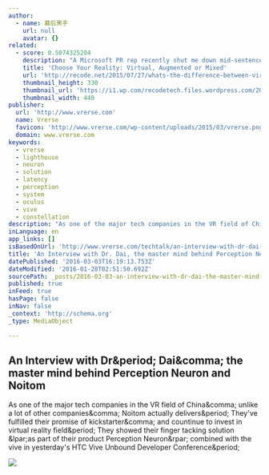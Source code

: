 ```yaml
---
author:
  - name: 幕后黑手
    url: null
    avatar: {}
related:
  - score: 0.5074325204
    description: "A Microsoft PR rep recently shut me down mid-sentence. I was starting to ask a question about HoloLens, the company's augmented-reality glasses. \"It's not augmented reality,\" the rep interrupted. \"It's mixed reality.\" My first thought: Well, excuuuuuse me. After getting over my stubbornness and doing some more research, I realized the rep was right."
    title: 'Choose Your Reality: Virtual, Augmented or Mixed'
    url: 'http://recode.net/2015/07/27/whats-the-difference-between-virtual-augmented-and-mixed-reality/'
    thumbnail_height: 330
    thumbnail_url: 'https://i1.wp.com/recodetech.files.wordpress.com/2015/07/20150710-monkeys-vr-ar-mr-evil.jpg?fit=440%2C330&quality=80&strip=info'
    thumbnail_width: 440
publisher:
  url: 'http://www.vrerse.com'
  name: Vrerse
  favicon: 'http://www.vrerse.com/wp-content/uploads/2015/03/vrerse.png'
  domain: www.vrerse.com
keywords:
  - vrerse
  - lighthouse
  - neuron
  - solution
  - latency
  - perception
  - system
  - oculus
  - vive
  - constellation
description: "As one of the major tech companies in the VR field of China, unlike a lot of other companies, Noitom actually delivers. They've fulfilled their promise of kickstarter, and countinue to invest in virtual reality field. They showed their finger tacking solution (as part of their product Perception Neuron) combined with the vive in yesterday's HTC Vive Unbound Developer Conference."
inLanguage: en
app_links: []
isBasedOnUrl: 'http://www.vrerse.com/techtalk/an-interview-with-dr-dai-master-mind-behind-perception-neuron-and-noitom/'
title: 'An Interview with Dr. Dai, the master mind behind Perception Neuron and Noitom'
datePublished: '2016-03-03T16:19:13.753Z'
dateModified: '2016-01-28T02:51:50.692Z'
sourcePath: _posts/2016-03-03-an-interview-with-dr-dai-the-master-mind-behind-perception.md
published: true
inFeed: true
hasPage: false
inNav: false
_context: 'http://schema.org'
_type: MediaObject

---
```

<article style=""><h1>An Interview with Dr&amp;period; Dai&amp;comma; the master mind behind Perception Neuron and Noitom</h1><p>As one of the major tech companies in the VR field of China&amp;comma; unlike a lot of other companies&amp;comma; Noitom actually delivers&amp;period; They've fulfilled their promise of kickstarter&amp;comma; and countinue to invest in virtual reality field&amp;period; They showed their finger tacking solution &amp;lpar;as part of their product Perception Neuron&amp;rpar; combined with the vive in yesterday's HTC Vive Unbound Developer Conference&amp;period;</p><img src="http://www.vrerse.com/wp-content/uploads/2015/12/noitom-glove.jpg" /></article>